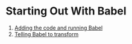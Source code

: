 # Starting Out With Babel

1. [Adding the code and running Babel](01)
1. [Telling Babel to transform](02)
